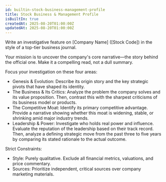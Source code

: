 ```yaml
---
id: builtin-stock-business-management-profile
title: Stock Business & Management Profile
isBuiltIn: true
createdAt: 2025-08-20T01:00:00Z
updatedAt: 2025-08-20T01:00:00Z
---
```


Write an investigative feature on [Company Name] ([Stock Code]) in the style of a top-tier business journal.

Your mission is to uncover the company's core narrative—the story behind the official one. Make it a compelling read, not a dull summary.

Focus your investigation on these four areas:

- Genesis & Evolution: Describe its origin story and the key strategic pivots that have shaped its identity.
- The Business & Its Critics: Analyze the problem the company solves and its value proposition. Then, contrast this with the sharpest criticisms of its business model or products.
- The Competitive Moat: Identify its primary competitive advantage. Provide a narrative showing whether this moat is widening, stable, or shrinking amid major industry trends.
- Leadership & Power: Investigate who holds real power and influence. Evaluate the reputation of the leadership based on their track record. Then, analyze a defining strategic move from the past three to five years by comparing its stated rationale to the actual outcome.

Strict Constraints:

- Style: Purely qualitative. Exclude all financial metrics, valuations, and price commentary.
- Sources: Prioritize independent, critical sources over company marketing materials.
